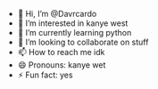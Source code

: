 - 👋 Hi, I’m @Davrcardo
- 👀 I’m interested in kanye west
- 🌱 I’m currently learning python
- 💞️ I’m looking to collaborate on stuff
- 📫 How to reach me idk
- 😄 Pronouns: kanye wet
- ⚡ Fun fact: yes
